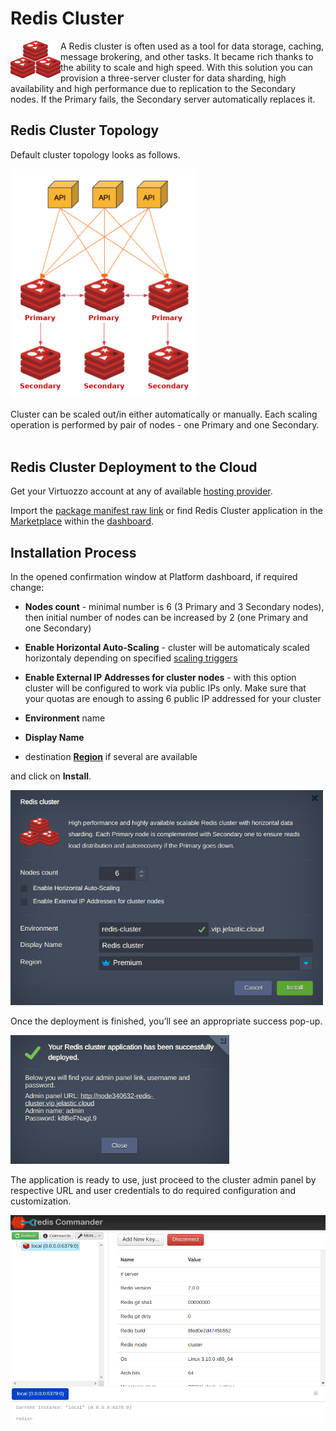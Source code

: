 # Redis Cluster

<img align="left" width="80" src="images/redis-cluster.png">

A Redis cluster is often used as a tool for data storage, caching, message brokering, and other tasks. It became rich thanks to the ability to scale and high speed. With this solution you can provision a three-server cluster for data sharding, high availability and high performance due to replication to the Secondary nodes. If the Primary fails, the Secondary server automatically replaces it.

## Redis Cluster Topology

Default cluster topology looks as follows. 
<p align="left"> 
<img src="images/topology.png" width="300">
</p>
  
Cluster can be scaled out/in either automatically or manually. Each scaling operation is performed by pair of nodes - one Primary and one Secondary.
&nbsp;   
&nbsp;  
## Redis Cluster Deployment to the Cloud

Get your Virtuozzo account at any of available [hosting provider](https://www.virtuozzo.com/application-platform-partners/).

Import the  [package manifest raw link](https://raw.githubusercontent.com/jelastic-jps/https://github.com/jelastic-jps/redis-cluster/blob/main/manifest.jps) or find Redis Cluster application in the [Marketplace](https://www.virtuozzo.com/application-platform-docs/marketplace/) within the [dashboard](https://www.virtuozzo.com/application-platform-docs/dashboard-guide).  

## Installation Process

In the opened confirmation window at Platform dashboard, if required change:  

* __Nodes count__ - minimal number is 6 (3 Primary and 3 Secondary nodes), then initial number of nodes can be increased by 2 (one Primary and one Secondary)

* __Enable Horizontal Auto-Scaling__ - cluster will be automaticaly scaled horizontaly depending on specified [scaling triggers](https://www.virtuozzo.com/application-platform-docs/automatic-horizontal-scaling/#triggers-for-automatic-scaling)

* __Enable External IP Addresses for cluster nodes__ - with this option cluster will be configured to work via public IPs only. Make sure that your quotas are enough to assing 6 public IP addressed for your cluster

* __Environment__ name  

* __Display Name__  

* destination __[Region](https://www.virtuozzo.com/application-platform-docs/environment-regions)__ if several are available  

and click on __Install__.

<p align="left"> 
<img src="images/install.png" width="500">
</p>

Once the deployment is finished, you’ll see an appropriate success pop-up.

<p align="left"> 
<img src="images/success.png" width="350">
</p>

 The application is ready to use, just proceed to the cluster admin panel by respective URL and user credentials to do required configuration and customization.

<p align="left"> 
<img src="images/redis-commander.png" width="600">
</p>
